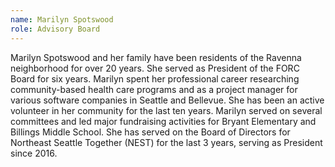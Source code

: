 ```yaml
---
name: Marilyn Spotswood
role: Advisory Board
---
```

Marilyn Spotswood and her family have been residents of the Ravenna neighborhood for over 20 years. She served as President of the FORC Board for six years. Marilyn spent her professional career researching community-based health care programs and as a project manager for various software companies in Seattle and Bellevue. She has been an active volunteer in her community for the last ten years. Marilyn served on several committees and led major fundraising activities for Bryant Elementary and Billings Middle School. She has served on the Board of Directors for Northeast Seattle Together (NEST) for the last 3 years, serving as President since 2016.
